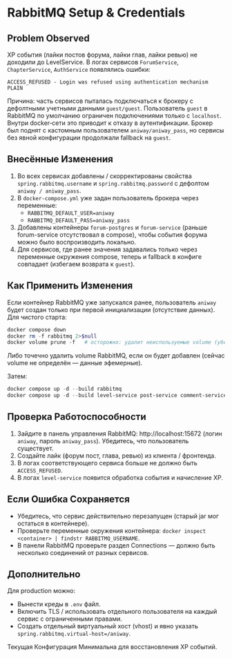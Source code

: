 RabbitMQ Setup & Credentials
============================

Problem Observed
----------------
XP события (лайки постов форума, лайки глав, лайки ревью) не доходили до LevelService. В логах сервисов `ForumService`, `ChapterService`, `AuthService` появлялись ошибки:

```
ACCESS_REFUSED - Login was refused using authentication mechanism PLAIN
```

Причина: часть сервисов пыталась подключаться к брокеру с дефолтными учетными данными `guest/guest`. Пользователь `guest` в RabbitMQ по умолчанию ограничен подключениями только с `localhost`. Внутри docker‑сети это приводит к отказу в аутентификации. Брокер был поднят с кастомным пользователем `aniway/aniway_pass`, но сервисы без явной конфигурации продолжали fallback на `guest`.

Внесённые Изменения
-------------------
1. Во всех сервисах добавлены / скорректированы свойства `spring.rabbitmq.username` и `spring.rabbitmq.password` с дефолтом `aniway / aniway_pass`.
2. В `docker-compose.yml` уже задан пользователь брокера через переменные:
   - `RABBITMQ_DEFAULT_USER=aniway`
   - `RABBITMQ_DEFAULT_PASS=aniway_pass`
3. Добавлены контейнеры `forum-postgres` и `forum-service` (раньше forum-service отсутствовал в compose), чтобы события форума можно было воспроизводить локально.
4. Для сервисов, где ранее значения задавались только через переменные окружения compose, теперь и fallback в конфиге совпадает (избегаем возврата к `guest`).

Как Применить Изменения
------------------------
Если контейнер RabbitMQ уже запускался ранее, пользователь `aniway` будет создан только при первой инициализации (отсутствие данных). Для чистого старта:

```powershell
docker compose down
docker rm -f rabbitmq 2>$null
docker volume prune -f   # осторожно: удалит неиспользуемые volume (убедитесь, что это безопасно)
```

Либо точечно удалить volume RabbitMQ, если он будет добавлен (сейчас volume не определён — данные эфемерные).

Затем:

```powershell
docker compose up -d --build rabbitmq
docker compose up -d --build level-service post-service comment-service chapter-service auth-service forum-service
```

Проверка Работоспособности
--------------------------
1. Зайдите в панель управления RabbitMQ: http://localhost:15672 (логин `aniway`, пароль `aniway_pass`). Убедитесь, что пользователь существует.
2. Создайте лайк (форум пост, глава, ревью) из клиента / фронтенда.
3. В логах соответствующего сервиса больше не должно быть `ACCESS_REFUSED`.
4. В логах `level-service` появится обработка события и начисление XP.

Если Ошибка Сохраняется
------------------------
- Убедитесь, что сервис действительно перезапущен (старый jar мог остаться в контейнере).
- Проверьте переменные окружения контейнера: `docker inspect <container> | findstr RABBITMQ_USERNAME`.
- В панели RabbitMQ проверьте раздел Connections — должно быть несколько соединений от разных сервисов.

Дополнительно
-------------
Для production можно:
- Вынести креды в `.env` файл.
- Включить TLS / использовать отдельного пользователя на каждый сервис с ограниченными правами.
- Создать отдельный виртуальный хост (vhost) и явно указать `spring.rabbitmq.virtual-host=/aniway`.

Текущая Конфигурация Минимальна для восстановления XP событий.
